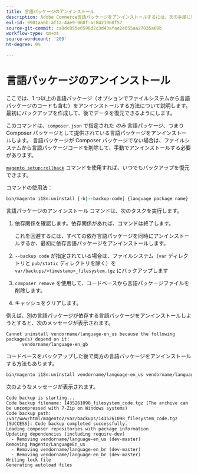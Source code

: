 ```yaml
---
title: 言語パッケージのアンインストール
description: Adobe Commerce言語パッケージをアンインストールするには、次の手順に従います。
exl-id: 9901aa0b-af1a-4ae9-968f-ac8421060f57
source-git-commit: ca8dc855e0598d2c3d43afae2e055aa27035a09b
workflow-type: tm+mt
source-wordcount: '209'
ht-degree: 0%

---
```


# 言語パッケージのアンインストール

ここでは、1 つ以上の言語パッケージ（オプションでファイルシステムから言語パッケージのコードも含む）をアンインストールする方法について説明します。 最初にバックアップを作成して、後でデータを復元できるようにします。

このコマンドは、`composer.json` で指定された *のみ* 言語パッケージ、つまり Composer パッケージとして提供されている言語パッケージをアンインストールします。 言語パッケージが Composer パッケージでない場合は、ファイルシステムから言語パッケージコードを削除して、手動でアンインストールする必要があります。

[`magento setup:rollback`](uninstall-modules.md#roll-back-the-file-system-database-or-media-files) コマンドを使用すれば、いつでもバックアップを復元できます。

コマンドの使用法：

```bash
bin/magento i18n:uninstall [-b|--backup-code] {language package name} ... {language package name}
```

言語パッケージのアンインストール コマンドは、次のタスクを実行します。

1. 依存関係を確認します。依存関係があれば、コマンドは終了します。

   これを回避するには、すべての依存言語パッケージを同時にアンインストールするか、最初に依存言語パッケージをアンインストールします。

1. `--backup code` が指定されている場合は、ファイルシステム（`var` ディレクトリと `pub/static` ディレクトリを除く）を `var/backups/<timestamp>_filesystem.tgz` にバックアップします
1. `composer remove` を使用して、コードベースから言語パッケージファイルを削除します。
1. キャッシュをクリアします。

例えば、別の言語パッケージが依存する言語パッケージをアンインストールしようとすると、次のメッセージが表示されます。

```
Cannot uninstall vendorname/language-en_us because the following package(s) depend on it:
      vendorname/language-en_gb
```

コードベースをバックアップした後で両方の言語パッケージをアンインストールする方法もあります。

```bash
bin/magento i18n:uninstall vendorname/language-en_us vendorname/language-en_gb --backup-code
```

次のようなメッセージが表示されます。

```
Code backup is starting...
Code backup filename: 1435261098_filesystem_code.tgz (The archive can be uncompressed with 7-Zip on Windows systems)
Code backup path: /var/www/html/magento2/var/backups/1435261098_filesystem_code.tgz
[SUCCESS]: Code backup completed successfully.
Loading composer repositories with package information
Updating dependencies (including require-dev)
  - Removing vendorname/language-en_us (dev-master)
Removing Magento/LanguageEn_us
  - Removing vendorname/language-en_br (dev-master)
  - Removing vendorname/language-en_br (dev-master)
Writing lock file
Generating autoload files
```
